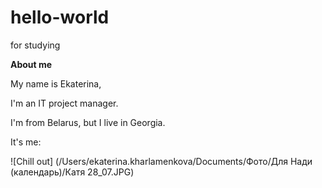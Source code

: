 # hello-world
 for studying


**About me**

My name is Ekaterina,

I'm an IT project manager. 

I'm from Belarus, but I live in Georgia.

It's me:

![Chill out] (/Users/ekaterina.kharlamenkova/Documents/Фото/Для Нади (календарь)/Катя 28_07.JPG)